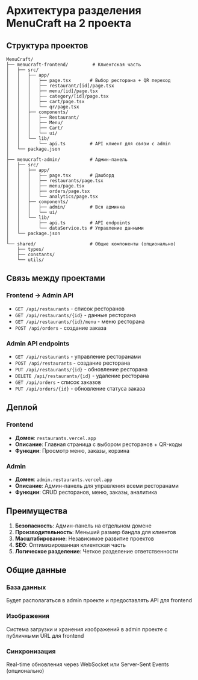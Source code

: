 # Архитектура разделения MenuCraft на 2 проекта

## Структура проектов

```
MenuCraft/
├── menucraft-frontend/         # Клиентская часть
│   ├── src/
│   │   ├── app/
│   │   │   ├── page.tsx       # Выбор ресторана + QR переход
│   │   │   ├── restaurant/[id]/page.tsx
│   │   │   ├── menu/[id]/page.tsx
│   │   │   ├── category/[id]/page.tsx
│   │   │   ├── cart/page.tsx
│   │   │   └── qr/page.tsx
│   │   ├── components/
│   │   │   ├── Restaurant/
│   │   │   ├── Menu/
│   │   │   ├── Cart/
│   │   │   └── ui/
│   │   └── lib/
│   │       └── api.ts         # API клиент для связи с admin
│   └── package.json
│
├── menucraft-admin/           # Админ-панель
│   ├── src/
│   │   ├── app/
│   │   │   ├── page.tsx       # Дашборд
│   │   │   ├── restaurants/page.tsx
│   │   │   ├── menu/page.tsx
│   │   │   ├── orders/page.tsx
│   │   │   └── analytics/page.tsx
│   │   ├── components/
│   │   │   ├── admin/         # Вся админка
│   │   │   └── ui/
│   │   └── lib/
│   │       ├── api.ts         # API endpoints
│   │       └── dataService.ts # Управление данными
│   └── package.json
│
└── shared/                    # Общие компоненты (опционально)
    ├── types/
    ├── constants/
    └── utils/
```

## Связь между проектами

### Frontend -> Admin API
- `GET /api/restaurants` - список ресторанов
- `GET /api/restaurants/{id}` - данные ресторана
- `GET /api/restaurants/{id}/menu` - меню ресторана
- `POST /api/orders` - создание заказа

### Admin API endpoints
- `GET /api/restaurants` - управление ресторанами
- `POST /api/restaurants` - создание ресторана
- `PUT /api/restaurants/{id}` - обновление ресторана
- `DELETE /api/restaurants/{id}` - удаление ресторана
- `GET /api/orders` - список заказов
- `PUT /api/orders/{id}` - обновление статуса заказа

## Деплой

### Frontend
- **Домен**: `restaurants.vercel.app`
- **Описание**: Главная страница с выбором ресторанов + QR-коды
- **Функции**: Просмотр меню, заказы, корзина

### Admin
- **Домен**: `admin.restaurants.vercel.app`
- **Описание**: Админ-панель для управления всеми ресторанами
- **Функции**: CRUD ресторанов, меню, заказы, аналитика

## Преимущества

1. **Безопасность**: Админ-панель на отдельном домене
2. **Производительность**: Меньший размер бандла для клиентов
3. **Масштабирование**: Независимое развитие проектов
4. **SEO**: Оптимизированная клиентская часть
5. **Логическое разделение**: Четкое разделение ответственности

## Общие данные

### База данных
Будет располагаться в admin проекте и предоставлять API для frontend

### Изображения
Система загрузки и хранения изображений в admin проекте с публичными URL для frontend

### Синхронизация
Real-time обновления через WebSocket или Server-Sent Events (опционально)